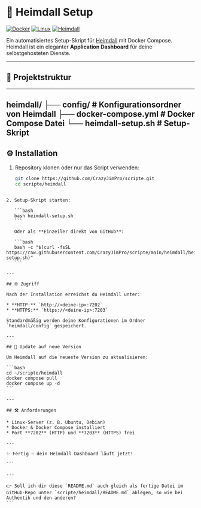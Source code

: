 # 🚀 Heimdall Setup

[![Docker](https://img.shields.io/badge/Docker-✔-blue)](https://www.docker.com/)
[![Linux](https://img.shields.io/badge/Linux-✔-yellow)](https://www.kernel.org/)
[![Heimdall](https://img.shields.io/badge/Heimdall-✔-green)](https://github.com/linuxserver/Heimdall)

Ein automatisiertes Setup-Skript für [Heimdall](https://github.com/linuxserver/Heimdall) mit Docker Compose.  
Heimdall ist ein eleganter **Application Dashboard** für deine selbstgehosteten Dienste.

---

## 📂 Projektstruktur


---
heimdall/
├── config/                # Konfigurationsordner von Heimdall
├── docker-compose.yml     # Docker Compose Datei
└── heimdall-setup.sh      # Setup-Skript
---



## ⚙️ Installation

1. Repository klonen oder nur das Script verwenden:
   ```bash
   git clone https://github.com/CrazyJimPro/scripte.git
   cd scripte/heimdall
````

2. Setup-Skript starten:

   ```bash
   bash heimdall-setup.sh
   ```

   Oder als **Einzeiler direkt von GitHub**:

   ```bash
   bash -c "$(curl -fsSL https://raw.githubusercontent.com/CrazyJimPro/scripte/main/heimdall/heimdall-setup.sh)"
   ```

---

## 🌐 Zugriff

Nach der Installation erreichst du Heimdall unter:

* **HTTP:** `http://<deine-ip>:7202`
* **HTTPS:** `https://<deine-ip>:7203`

Standardmäßig werden deine Konfigurationen im Ordner
`heimdall/config` gespeichert.

---

## 🔄 Update auf neue Version

Um Heimdall auf die neueste Version zu aktualisieren:

```bash
cd ~/scripte/heimdall
docker compose pull
docker compose up -d
```

---

## 🛠️ Anforderungen

* Linux-Server (z. B. Ubuntu, Debian)
* Docker & Docker Compose installiert
* Port **7202** (HTTP) und **7203** (HTTPS) frei

---

✨ Fertig – dein Heimdall Dashboard läuft jetzt!

```

---

👉 Soll ich dir diese `README.md` auch gleich als fertige Datei im GitHub-Repo unter `scripte/heimdall/README.md` ablegen, so wie bei Authentik und den anderen?
```
